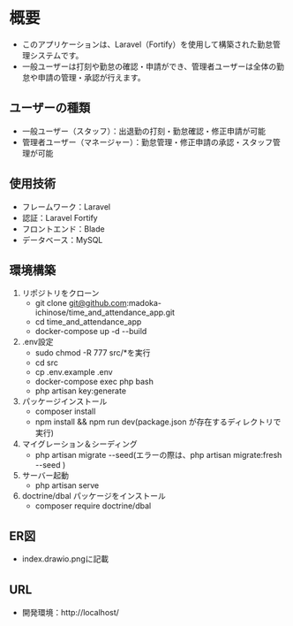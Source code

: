# 概要

- このアプリケーションは、Laravel（Fortify）を使用して構築された勤怠管理システムです。
- 一般ユーザーは打刻や勤怠の確認・申請ができ、管理者ユーザーは全体の勤怠や申請の管理・承認が行えます。

## ユーザーの種類

- 一般ユーザー（スタッフ）：出退勤の打刻・勤怠確認・修正申請が可能
- 管理者ユーザー（マネージャー）：勤怠管理・修正申請の承認・スタッフ管理が可能

## 使用技術

- フレームワーク：Laravel
- 認証：Laravel Fortify
- フロントエンド：Blade
- データベース：MySQL
  
## 環境構築

1. リポジトリをクローン
   - git clone git@github.com:madoka-ichinose/time_and_attendance_app.git
   - cd time_and_attendance_app
   - docker-compose up -d --build
2. .env設定
   - sudo chmod -R 777 src/*を実行
   - cd src
   - cp .env.example .env
   - docker-compose exec php bash
   - php artisan key:generate
3. パッケージインストール
   - composer install
   - npm install && npm run dev(package.json が存在するディレクトリで実行)
4. マイグレーション＆シーディング
   - php artisan migrate --seed(エラーの際は、php artisan migrate:fresh --seed
)
1. サーバー起動
   - php artisan serve
2. doctrine/dbal パッケージをインストール
   - composer require doctrine/dbal

## ER図  

- index.drawio.pngに記載

## URL　　

- 開発環境：http://localhost/
